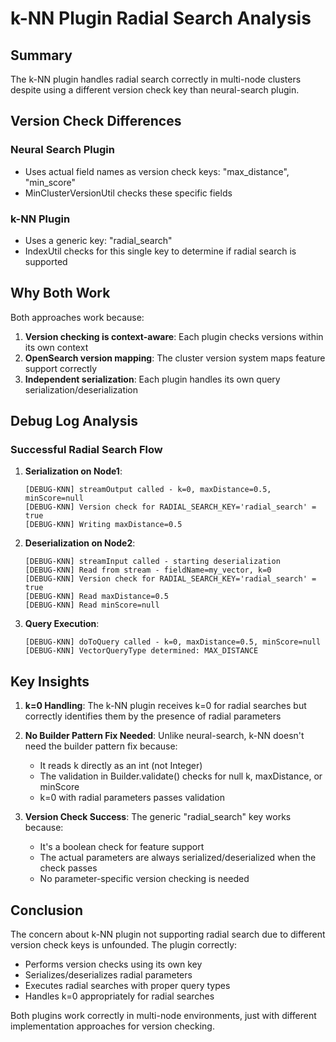 # k-NN Plugin Radial Search Analysis

## Summary

The k-NN plugin handles radial search correctly in multi-node clusters despite using a different version check key than neural-search plugin.

## Version Check Differences

### Neural Search Plugin
- Uses actual field names as version check keys: "max_distance", "min_score"
- MinClusterVersionUtil checks these specific fields

### k-NN Plugin
- Uses a generic key: "radial_search"
- IndexUtil checks for this single key to determine if radial search is supported

## Why Both Work

Both approaches work because:

1. **Version checking is context-aware**: Each plugin checks versions within its own context
2. **OpenSearch version mapping**: The cluster version system maps feature support correctly
3. **Independent serialization**: Each plugin handles its own query serialization/deserialization

## Debug Log Analysis

### Successful Radial Search Flow

1. **Serialization on Node1**:
   ```
   [DEBUG-KNN] streamOutput called - k=0, maxDistance=0.5, minScore=null
   [DEBUG-KNN] Version check for RADIAL_SEARCH_KEY='radial_search' = true
   [DEBUG-KNN] Writing maxDistance=0.5
   ```

2. **Deserialization on Node2**:
   ```
   [DEBUG-KNN] streamInput called - starting deserialization
   [DEBUG-KNN] Read from stream - fieldName=my_vector, k=0
   [DEBUG-KNN] Version check for RADIAL_SEARCH_KEY='radial_search' = true
   [DEBUG-KNN] Read maxDistance=0.5
   [DEBUG-KNN] Read minScore=null
   ```

3. **Query Execution**:
   ```
   [DEBUG-KNN] doToQuery called - k=0, maxDistance=0.5, minScore=null
   [DEBUG-KNN] VectorQueryType determined: MAX_DISTANCE
   ```

## Key Insights

1. **k=0 Handling**: The k-NN plugin receives k=0 for radial searches but correctly identifies them by the presence of radial parameters

2. **No Builder Pattern Fix Needed**: Unlike neural-search, k-NN doesn't need the builder pattern fix because:
   - It reads k directly as an int (not Integer)
   - The validation in Builder.validate() checks for null k, maxDistance, or minScore
   - k=0 with radial parameters passes validation

3. **Version Check Success**: The generic "radial_search" key works because:
   - It's a boolean check for feature support
   - The actual parameters are always serialized/deserialized when the check passes
   - No parameter-specific version checking is needed

## Conclusion

The concern about k-NN plugin not supporting radial search due to different version check keys is unfounded. The plugin correctly:
- Performs version checks using its own key
- Serializes/deserializes radial parameters
- Executes radial searches with proper query types
- Handles k=0 appropriately for radial searches

Both plugins work correctly in multi-node environments, just with different implementation approaches for version checking.
